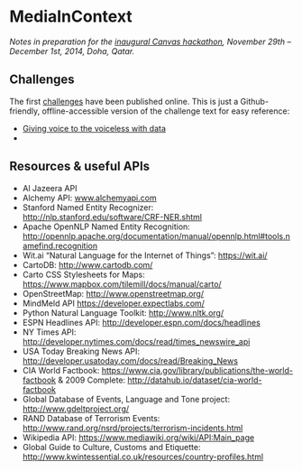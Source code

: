MediaInContext
===============

_Notes in preparation for the [inaugural Canvas hackathon](http://canvas.aljazeera.com), November 29th – December 1st, 2014, Doha, Qatar._


## Challenges

The first [challenges](http://canvas.aljazeera.com/challenges/) have been published online. This is just a Github-friendly, offline-accessible version of the challenge text for easy reference:

* [Giving voice to the voiceless with data](challenges/example-1-giving-voice-to-the-voiceless-with-data.md)
* 


## Resources & useful APIs

* Al Jazeera API
* Alchemy API: www.alchemyapi.com
* Stanford Named Entity Recognizer: http://nlp.stanford.edu/software/CRF-NER.shtml
* Apache OpenNLP Named Entity Recognition: http://opennlp.apache.org/documentation/manual/opennlp.html#tools.namefind.recognition
* Wit.ai “Natural Language for the Internet of Things”: https://wit.ai/
* CartoDB: http://www.cartodb.com/
* Carto CSS Stylesheets for Maps: https://www.mapbox.com/tilemill/docs/manual/carto/
* OpenStreetMap: http://www.openstreetmap.org/
* MindMeld API https://developer.expectlabs.com/
* Python Natural Language Toolkit: http://www.nltk.org/
* ESPN Headlines API: http://developer.espn.com/docs/headlines
* NY Times API: http://developer.nytimes.com/docs/read/times_newswire_api
* USA Today Breaking News API: http://developer.usatoday.com/docs/read/Breaking_News
* CIA World Factbook: https://www.cia.gov/library/publications/the-world-factbook & 2009 Complete: http://datahub.io/dataset/cia-world-factbook
* Global Database of Events, Language and Tone project: http://www.gdeltproject.org/
* RAND Database of Terrorism Events: http://www.rand.org/nsrd/projects/terrorism-incidents.html
* Wikipedia API: https://www.mediawiki.org/wiki/API:Main_page
* Global Guide to Culture, Customs and Etiquette: http://www.kwintessential.co.uk/resources/country-profiles.html
